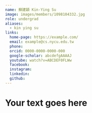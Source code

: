 ```yaml
---
name: 蘇建穎 Kin-Ying Su 
image: images/members/1098104332.jpg 
role: undergrad
aliases:
  - kin ying su
links:
  home-page: https://example.com/
  email: example@cs.nycu.edu.tw
  phone: 
  orcid: 0000-0000-0000-000
  google-scholar: abcdefgAAAAJ
  youtube: watch?v=ABCDEF0FLWw
  facebook:
  instagram:
  linkedin:
  github:
---
```

# Your text goes here
